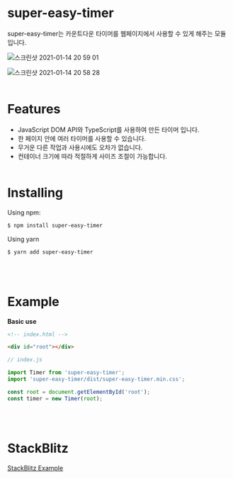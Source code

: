 # super-easy-timer

super-easy-timer는 카운트다운 타이머를 웹페이지에서 사용할 수 있게 해주는 모듈입니다.

![스크린샷 2021-01-14 20 59 01](https://user-images.githubusercontent.com/68454100/104588176-59beb980-56ab-11eb-9dbd-9fec82250204.png)

![스크린샷 2021-01-14 20 58 28](https://user-images.githubusercontent.com/68454100/104588181-5aefe680-56ab-11eb-9293-18e53aa5994b.png)
<br>
<br>

# Features

- JavaScript DOM API와 TypeScript를 사용하여 만든 타이머 입니다.
- 한 페이지 안에 여러 타이머를 사용할 수 있습니다.
- 무거운 다른 작업과 사용시에도 오차가 없습니다.
- 컨테이너 크기에 따라 적절하게 사이즈 조절이 가능합니다.
  <br>
  <br>

# Installing

Using npm:

```bash
$ npm install super-easy-timer
```

Using yarn

```bash
$ yarn add super-easy-timer
```

<br>
<br>

# Example

**Basic use**

```html
<!-- index.html -->

<div id="root"></div>
```

```javascript
// index.js

import Timer from 'super-easy-timer';
import 'super-easy-timer/dist/super-easy-timer.min.css';

const root = document.getElementById('root');
const timer = new Timer(root);
```

<br>
<br>

# StackBlitz

[StackBlitz Example](https://stackblitz.com/edit/super-easy-timer-example?file=index.js)
